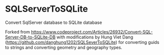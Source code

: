 # SQLServerToSQLite
Convert SqlServer database to SQLite database

Forked from https://www.codeproject.com/Articles/26932/Convert-SQL-Server-DB-to-SQLite-DB
with modifications by Hung Viet Dang (https://github.com/danghung1202/SQLSeverToSQLite) 
for converting guids to strings and converting geometry and geography types.

